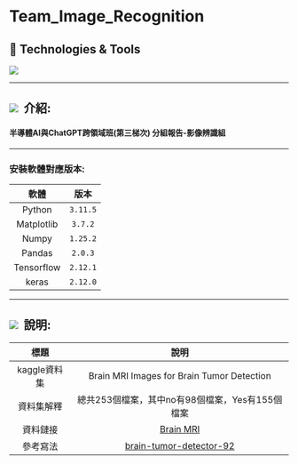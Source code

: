 # Team_Image_Recognition

<h2 > 🔧 Technologies & Tools </h2>
 <div >
 <img src="https://img.shields.io/badge/Python-3776AB?style=for-the-badge&logo=python&logoColor=white" />
  </div>
 
 ---
 
 <h2 ><img src="https://img.icons8.com/office/30/000000/training.png"/> &nbsp介紹: </h2>
 
#### 半導體AI與ChatGPT跨領域班(第三梯次) 分組報告-影像辨識組
 
 ---

### 安裝軟體對應版本:
|  軟體  |  版本  |  
|:------:|:--------:|
|  Python  | `3.11.5`   | 
|  Matplotlib  | `3.7.2`   | 
|  Numpy  | `1.25.2`   | 
|  Pandas  | `2.0.3`   | 
|  Tensorflow  | `2.12.1`   | 
|  keras  | `2.12.0`   | 

 ---

 <h2 ><img src="https://img.icons8.com/office/30/000000/training.png"/> &nbsp說明: </h2>

|  標題  |  說明  |  
|:------:|:--------:|
|  kaggle資料集  | Brain MRI Images for Brain Tumor Detection  | 
|  資料集解釋  | 總共253個檔案，其中no有98個檔案，Yes有155個檔案    | 
|  資料鏈接  | [Brain MRI](https://www.kaggle.com/datasets/navoneel/brain-mri-images-for-brain-tumor-detection?select=yes)   | 
|  參考寫法  | [brain-tumor-detector-92](https://www.kaggle.com/code/aissaasasd/brain-tumor-detector-92)   | 


